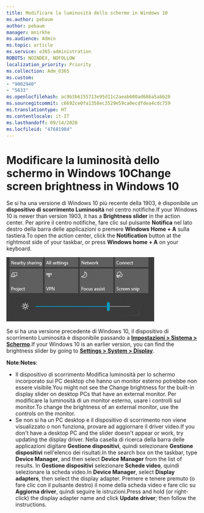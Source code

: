```yaml
---
title: Modificare la luminosità dello schermo in Windows 10
ms.author: pebaum
author: pebaum
manager: mnirkhe
ms.audience: Admin
ms.topic: article
ms.service: o365-administration
ROBOTS: NOINDEX, NOFOLLOW
localization_priority: Priority
ms.collection: Adm_O365
ms.custom:
- "9002940"
- "5633"
ms.openlocfilehash: ac9b3b6155713e95d11c2aeab600ad686a5abb20
ms.sourcegitcommit: c6692ce0fa1358ec3529e59ca0ecdfdea4cdc759
ms.translationtype: HT
ms.contentlocale: it-IT
ms.lasthandoff: 09/14/2020
ms.locfileid: "47681984"
---
```

# <a name="change-screen-brightness-in-windows-10"></a><span data-ttu-id="858af-102">Modificare la luminosità dello schermo in Windows 10</span><span class="sxs-lookup"><span data-stu-id="858af-102">Change screen brightness in Windows 10</span></span>

<span data-ttu-id="858af-103">Se si ha una versione di Windows 10 più recente della 1903, è disponibile un **dispositivo di scorrimento Luminosità** nel centro notifiche.</span><span class="sxs-lookup"><span data-stu-id="858af-103">If your Windows 10 is newer than version 1903, it has a **Brightness slider** in the action center.</span></span> <span data-ttu-id="858af-104">Per aprire il centro notifiche, fare clic sul pulsante **Notifica** nel lato destro della barra delle applicazioni o premere **Windows Home + A** sulla tastiera.</span><span class="sxs-lookup"><span data-stu-id="858af-104">To open the action center, click the **Notification** button at the rightmost side of your taskbar, or press **Windows home + A** on your keyboard.</span></span>

![Dispositivo di scorrimento Luminosità](media/brightness-slider.png)

<span data-ttu-id="858af-106">Se si ha una versione precedente di Windows 10, il dispositivo di scorrimento Luminosità è disponibile passando a **[Impostazioni > Sistema > Schermo](ms-settings:display?activationSource=GetHelp)**.</span><span class="sxs-lookup"><span data-stu-id="858af-106">If your Windows 10 is an earlier version, you can find the brightness slider by going to **[Settings > System > Display](ms-settings:display?activationSource=GetHelp)**.</span></span>

<span data-ttu-id="858af-107">**Note**:</span><span class="sxs-lookup"><span data-stu-id="858af-107">**Notes**:</span></span>

- <span data-ttu-id="858af-108">Il dispositivo di scorrimento Modifica luminosità per lo schermo incorporato sui PC desktop che hanno un monitor esterno potrebbe non essere visibile.</span><span class="sxs-lookup"><span data-stu-id="858af-108">You might not see the Change brightness for the built-in display slider on desktop PCs that have an external monitor.</span></span> <span data-ttu-id="858af-109">Per modificare la luminosità di un monitor esterno, usare i controlli sul monitor.</span><span class="sxs-lookup"><span data-stu-id="858af-109">To change the brightness of an external monitor, use the controls on the monitor.</span></span>
- <span data-ttu-id="858af-110">Se non si ha un PC desktop e il dispositivo di scorrimento non viene visualizzato o non funziona, provare ad aggiornare il driver video.</span><span class="sxs-lookup"><span data-stu-id="858af-110">If you don't have a desktop PC and the slider doesn't appear or work, try updating the display driver.</span></span> <span data-ttu-id="858af-111">Nella casella di ricerca della barra delle applicazioni digitare **Gestione dispositivi**, quindi selezionare **Gestione dispositivi** nell'elenco dei risultati.</span><span class="sxs-lookup"><span data-stu-id="858af-111">In the search box on the taskbar, type **Device Manager**, and then select **Device Manager** from the list of results.</span></span> <span data-ttu-id="858af-112">In **Gestione dispositivi** selezionare **Schede video**, quindi selezionare la scheda video.</span><span class="sxs-lookup"><span data-stu-id="858af-112">In **Device Manager**, select **Display adapters**, then select the display adapter.</span></span> <span data-ttu-id="858af-113">Premere e tenere premuto (o fare clic con il pulsante destro) il nome della scheda video e fare clic su **Aggiorna driver**, quindi seguire le istruzioni.</span><span class="sxs-lookup"><span data-stu-id="858af-113">Press and hold (or right-click) the display adapter name and click **Update driver**; then follow the instructions.</span></span>
